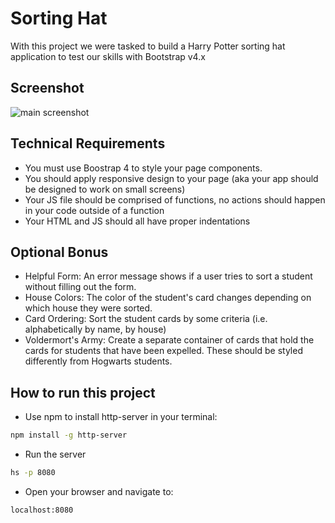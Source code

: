 # Sorting Hat

With this project we were tasked to build a Harry Potter sorting hat application to test our skills with Bootstrap v4.x

## Screenshot

![main screenshot](./img/sorting_hat.PNG)

## Technical Requirements

- You must use Boostrap 4 to style your page components.
- You should apply responsive design to your page (aka your app should be designed to work on small screens)
- Your JS file should be comprised of functions, no actions should happen in your code outside of a function
- Your HTML and JS should all have proper indentations

## Optional Bonus

- Helpful Form: An error message shows if a user tries to sort a student without filling out the form.
- House Colors: The color of the student's card changes depending on which house they were sorted.
- Card Ordering: Sort the student cards by some criteria (i.e. alphabetically by name, by house)
- Voldermort's Army: Create a separate container of cards that hold the cards for students that have been expelled. These should be styled differently from Hogwarts students.

## How to run this project

- Use npm to install http-server in your terminal:

```sh
npm install -g http-server
```

- Run the server

```sh
hs -p 8080
```

- Open your browser and navigate to:

```
localhost:8080
```
